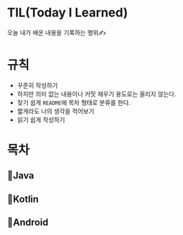 # TIL(Today I Learned)
오늘 내가 배운 내용을 기록하는 행위✍

# 규칙
- 꾸준히 작성하기
- 하지만 의미 없는 내용이나 커밋 채우기 용도로는 올리지 않는다.
- 찾기 쉽게 `README`에 목차 형태로 분류를 한다.
- 짧게라도 나의 생각을 적어보기
- 읽기 쉽게 작성하기

# 목차
## 📝Java
## 📝Kotlin
## 📝Android
